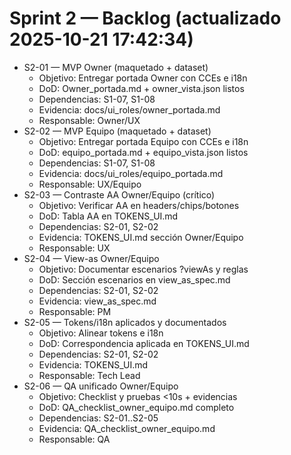 # Sprint 2 — Backlog (actualizado 2025-10-21 17:42:34)

- S2-01 — MVP Owner (maquetado + dataset)
  - Objetivo: Entregar portada Owner con CCEs e i18n
  - DoD: Owner_portada.md + owner_vista.json listos
  - Dependencias: S1-07, S1-08
  - Evidencia: docs/ui_roles/owner_portada.md
  - Responsable: Owner/UX
- S2-02 — MVP Equipo (maquetado + dataset)
  - Objetivo: Entregar portada Equipo con CCEs e i18n
  - DoD: equipo_portada.md + equipo_vista.json listos
  - Dependencias: S1-07, S1-08
  - Evidencia: docs/ui_roles/equipo_portada.md
  - Responsable: UX/Equipo
- S2-03 — Contraste AA Owner/Equipo (crítico)
  - Objetivo: Verificar AA en headers/chips/botones
  - DoD: Tabla AA en TOKENS_UI.md
  - Dependencias: S2-01, S2-02
  - Evidencia: TOKENS_UI.md sección Owner/Equipo
  - Responsable: UX
- S2-04 — View-as Owner/Equipo
  - Objetivo: Documentar escenarios ?viewAs y reglas
  - DoD: Sección escenarios en view_as_spec.md
  - Dependencias: S2-01, S2-02
  - Evidencia: view_as_spec.md
  - Responsable: PM
- S2-05 — Tokens/i18n aplicados y documentados
  - Objetivo: Alinear tokens e i18n
  - DoD: Correspondencia aplicada en TOKENS_UI.md
  - Dependencias: S2-01, S2-02
  - Evidencia: TOKENS_UI.md
  - Responsable: Tech Lead
- S2-06 — QA unificado Owner/Equipo
  - Objetivo: Checklist y pruebas <10s + evidencias
  - DoD: QA_checklist_owner_equipo.md completo
  - Dependencias: S2-01..S2-05
  - Evidencia: QA_checklist_owner_equipo.md
  - Responsable: QA
